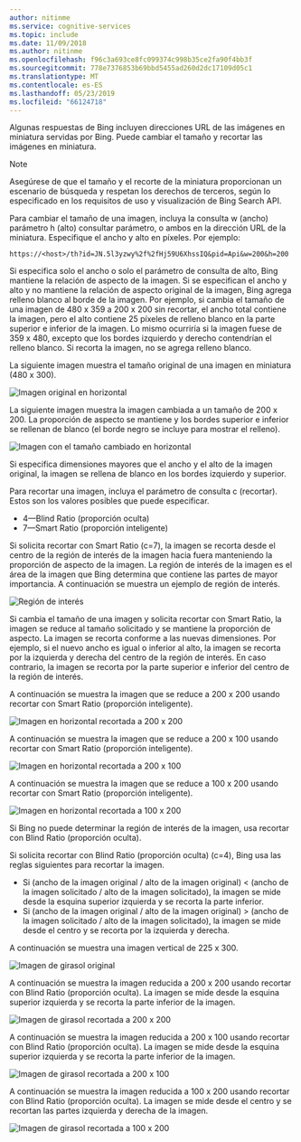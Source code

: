 ```yaml
---
author: nitinme
ms.service: cognitive-services
ms.topic: include
ms.date: 11/09/2018
ms.author: nitinme
ms.openlocfilehash: f96c3a693ce8fc099374c998b35ce2fa90f4bb3f
ms.sourcegitcommit: 778e7376853b69bbd5455ad260d2dc17109d05c1
ms.translationtype: MT
ms.contentlocale: es-ES
ms.lasthandoff: 05/23/2019
ms.locfileid: "66124718"
---
```

Algunas respuestas de Bing incluyen direcciones URL de las imágenes en miniatura servidas por Bing. Puede cambiar el tamaño y recortar las imágenes en miniatura. 

> [!NOTE]
> Asegúrese de que el tamaño y el recorte de la miniatura proporcionan un escenario de búsqueda y respetan los derechos de terceros, según lo especificado en los requisitos de uso y visualización de Bing Search API.


Para cambiar el tamaño de una imagen, incluya la consulta w (ancho) parámetro h (alto) consultar parámetro, o ambos en la dirección URL de la miniatura. Especifique el ancho y alto en píxeles. Por ejemplo:  
  
`https://<host>/th?id=JN.5l3yzwy%2f%2fHj59U6XhssIQ&pid=Api&w=200&h=200`  
  
Si especifica solo el ancho o solo el parámetro de consulta de alto, Bing mantiene la relación de aspecto de la imagen. Si se especifican el ancho y alto y no mantiene la relación de aspecto original de la imagen, Bing agrega relleno blanco al borde de la imagen. Por ejemplo, si cambia el tamaño de una imagen de 480 x 359 a 200 x 200 sin recortar, el ancho total contiene la imagen, pero el alto contiene 25 píxeles de relleno blanco en la parte superior e inferior de la imagen. Lo mismo ocurriría si la imagen fuese de 359 x 480, excepto que los bordes izquierdo y derecho contendrían el relleno blanco. Si recorta la imagen, no se agrega relleno blanco.  

 
La siguiente imagen muestra el tamaño original de una imagen en miniatura (480 x 300).  
  
![Imagen original en horizontal](./media/cognitive-services-bing-resize-crop/bing-resize-crop-landscape.PNG)  
  
La siguiente imagen muestra la imagen cambiada a un tamaño de 200 x 200. La proporción de aspecto se mantiene y los bordes superior e inferior se rellenan de blanco (el borde negro se incluye para mostrar el relleno).  
  
![Imagen con el tamaño cambiado en horizontal](./media/cognitive-services-bing-resize-crop/bing-resize-crop-landscape-resized.PNG)  



Si especifica dimensiones mayores que el ancho y el alto de la imagen original, la imagen se rellena de blanco en los bordes izquierdo y superior.  
  
Para recortar una imagen, incluya el parámetro de consulta c (recortar). Estos son los valores posibles que puede especificar.  
  
- 4&mdash;Blind Ratio (proporción oculta)  
- 7&mdash;Smart Ratio (proporción inteligente)  
  
Si solicita recortar con Smart Ratio (c=7), la imagen se recorta desde el centro de la región de interés de la imagen hacia fuera manteniendo la proporción de aspecto de la imagen. La región de interés de la imagen es el área de la imagen que Bing determina que contiene las partes de mayor importancia. A continuación se muestra un ejemplo de región de interés.  
  
![Región de interés](./media/cognitive-services-bing-resize-crop/bing-resize-crop-regionofinterest.PNG)

Si cambia el tamaño de una imagen y solicita recortar con Smart Ratio, la imagen se reduce al tamaño solicitado y se mantiene la proporción de aspecto. La imagen se recorta conforme a las nuevas dimensiones. Por ejemplo, si el nuevo ancho es igual o inferior al alto, la imagen se recorta por la izquierda y derecha del centro de la región de interés. En caso contrario, la imagen se recorta por la parte superior e inferior del centro de la región de interés.  
  
 
A continuación se muestra la imagen que se reduce a 200 x 200 usando recortar con Smart Ratio (proporción inteligente).  
  
![Imagen en horizontal recortada a 200 x 200](./media/cognitive-services-bing-resize-crop/bing-resize-crop-landscape200x200c7.PNG)
  
A continuación se muestra la imagen que se reduce a 200 x 100 usando recortar con Smart Ratio (proporción inteligente).  
   
![Imagen en horizontal recortada a 200 x 100](./media/cognitive-services-bing-resize-crop/bing-resize-crop-landscape200x100c7.PNG)
  
A continuación se muestra la imagen que se reduce a 100 x 200 usando recortar con Smart Ratio (proporción inteligente).  
  
![Imagen en horizontal recortada a 100 x 200](./media/cognitive-services-bing-resize-crop/bing-resize-crop-landscape100x200c7.PNG)



Si Bing no puede determinar la región de interés de la imagen, usa recortar con Blind Ratio (proporción oculta).  
  
Si solicita recortar con Blind Ratio (proporción oculta) (c=4), Bing usa las reglas siguientes para recortar la imagen.  
  
- Si (ancho de la imagen original / alto de la imagen original) < (ancho de la imagen solicitado / alto de la imagen solicitado), la imagen se mide desde la esquina superior izquierda y se recorta la parte inferior.  
- Si (ancho de la imagen original / alto de la imagen original) > (ancho de la imagen solicitado / alto de la imagen solicitado), la imagen se mide desde el centro y se recorta por la izquierda y derecha.  



A continuación se muestra una imagen vertical de 225 x 300.  
  
![Imagen de girasol original](./media/cognitive-services-bing-resize-crop/bing-resize-crop-sunflower.PNG)
  
A continuación se muestra la imagen reducida a 200 x 200 usando recortar con Blind Ratio (proporción oculta). La imagen se mide desde la esquina superior izquierda y se recorta la parte inferior de la imagen.  
  
![Imagen de girasol recortada a 200 x 200](./media/cognitive-services-bing-resize-crop/bing-resize-crop-sunflower200x200c4.PNG)
  
A continuación se muestra la imagen reducida a 200 x 100 usando recortar con Blind Ratio (proporción oculta). La imagen se mide desde la esquina superior izquierda y se recorta la parte inferior de la imagen.  
  
![Imagen de girasol recortada a 200 x 100](./media/cognitive-services-bing-resize-crop/bing-resize-crop-sunflower200x100c4.PNG)
  
A continuación se muestra la imagen reducida a 100 x 200 usando recortar con Blind Ratio (proporción oculta). La imagen se mide desde el centro y se recortan las partes izquierda y derecha de la imagen.  
  
![Imagen de girasol recortada a 100 x 200](./media/cognitive-services-bing-resize-crop/bing-resize-crop-sunflower100x200c4.PNG)

